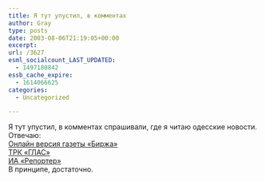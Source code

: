 ```yaml
---
title: Я тут упустил, в комментах
author: Gray
type: posts
date: 2003-08-06T21:19:05+00:00
excerpt:
url: /3627
esml_socialcount_LAST_UPDATED:
  - 1497180842
essb_cache_expire:
  - 1614066625
categories:
  - Uncategorized

---
```








Я тут упустил, в комментах спрашивали, где я читаю одесские новости.  
Отвечаю:  
<a href="http://birga.od.ua/" target="_blank">Онлайн версия газеты &#171;Биржа&#187;</a>  
<a href="http://www.glasweb.com/" target="_blank">ТРК &#171;ГЛАС&#187;</a>  
<a href="http://www.reporter.com.ua/" target="_blank">ИА &#171;Репортер&#187;</a>  
В принципе, достаточно.